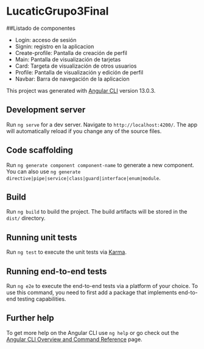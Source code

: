 # LucaticGrupo3Final

##Listado de componentes

- Login: acceso de sesión
- Signin: registro en la aplicacion
- Create-profile: Pantalla de creación de perfil
- Main: Pantalla de visualización de tarjetas
- Card: Targeta de visualización de otros usuarios
- Profile: Pantalla de visualización y edición de perfil
- Navbar: Barra de navegación de la aplicacion

This project was generated with [Angular CLI](https://github.com/angular/angular-cli) version 13.0.3.

<!--Credentials for firebase login 
lucaticgrupo03@gmail.com
Lucatic03$ -->

## Development server

Run `ng serve` for a dev server. Navigate to `http://localhost:4200/`. The app will automatically reload if you change any of the source files.

## Code scaffolding

Run `ng generate component component-name` to generate a new component. You can also use `ng generate directive|pipe|service|class|guard|interface|enum|module`.

## Build

Run `ng build` to build the project. The build artifacts will be stored in the `dist/` directory.

## Running unit tests

Run `ng test` to execute the unit tests via [Karma](https://karma-runner.github.io).

## Running end-to-end tests

Run `ng e2e` to execute the end-to-end tests via a platform of your choice. To use this command, you need to first add a package that implements end-to-end testing capabilities.

## Further help

To get more help on the Angular CLI use `ng help` or go check out the [Angular CLI Overview and Command Reference](https://angular.io/cli) page.
